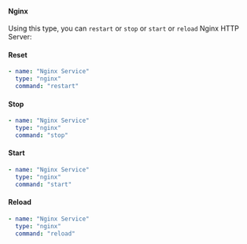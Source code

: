 #### Nginx

Using this type, you can `restart` or `stop` or `start` or `reload` Nginx HTTP Server:

#### Reset

```yaml
- name: "Nginx Service"
  type: "nginx"
  command: "restart"
```
#### Stop

```yaml
- name: "Nginx Service"
  type: "nginx"
  command: "stop"
```
#### Start

```yaml
- name: "Nginx Service"
  type: "nginx"
  command: "start"
```

#### Reload

```yaml
- name: "Nginx Service"
  type: "nginx"
  command: "reload"
```
 
